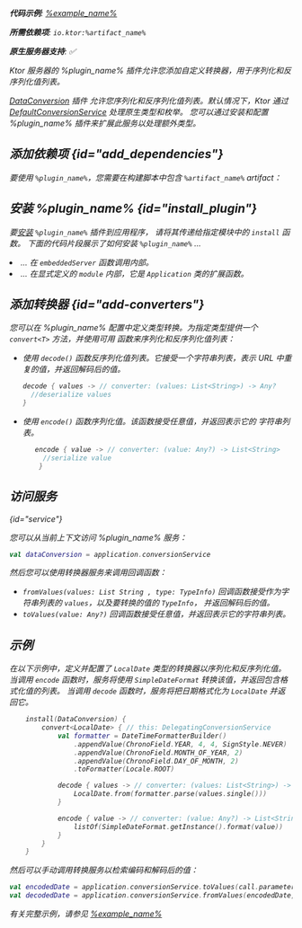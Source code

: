 [//]: # (title: 数据转换)

<primary-label ref="server-plugin"/>

<var name="artifact_name" value="ktor-server-data-conversion"/>
<var name="package_name" value="io.ktor.server.plugins.dataconversion"/>
<var name="plugin_name" value="DataConversion"/>
<var name="example_name" value="data-conversion"/>

<tldr>
<p>
    <b>代码示例</b>:
    <a href="https://github.com/ktorio/ktor-documentation/tree/%ktor_version%/codeSnippets/snippets/%example_name%">
        %example_name%
    </a>
</p>
<p>
<b>所需依赖项</b>: <code>io.ktor:%artifact_name%</code>
</p>
<p>
    <b><Links href="/ktor/server-native" summary="Ktor 支持 Kotlin/Native，并允许您无需额外的运行时或虚拟机即可运行服务器。">原生服务器</Links>支持</b>: ✅
</p>
</tldr>

<link-summary>
Ktor 服务器的 %plugin_name% 插件允许您添加自定义转换器，用于序列化和反序列化值列表。
</link-summary>

[DataConversion](https://api.ktor.io/ktor-utils/io.ktor.util.converters/-data-conversion/index.html) 插件
允许您序列化和反序列化值列表。默认情况下，Ktor 通过
[DefaultConversionService](https://api.ktor.io/ktor-utils/io.ktor.util.converters/-default-conversion-service/index.html) 处理原生类型和枚举。
您可以通过安装和配置 %plugin_name% 插件来扩展此服务以处理额外类型。

## 添加依赖项 {id="add_dependencies"}

<p>
    要使用 <code>%plugin_name%</code>，您需要在构建脚本中包含 <code>%artifact_name%</code> artifact：
</p>
<Tabs group="languages">
    <TabItem title="Gradle (Kotlin)" group-key="kotlin">
        <code-block lang="Kotlin" code="            implementation(&quot;io.ktor:%artifact_name%:$ktor_version&quot;)"/>
    </TabItem>
    <TabItem title="Gradle (Groovy)" group-key="groovy">
        <code-block lang="Groovy" code="            implementation &quot;io.ktor:%artifact_name%:$ktor_version&quot;"/>
    </TabItem>
    <TabItem title="Maven" group-key="maven">
        <code-block lang="XML" code="            &lt;dependency&gt;&#10;                &lt;groupId&gt;io.ktor&lt;/groupId&gt;&#10;                &lt;artifactId&gt;%artifact_name%-jvm&lt;/artifactId&gt;&#10;                &lt;version&gt;${ktor_version}&lt;/version&gt;&#10;            &lt;/dependency&gt;"/>
    </TabItem>
</Tabs>

## 安装 %plugin_name% {id="install_plugin"}

<p>
    要<a href="#install">安装</a> <code>%plugin_name%</code> 插件到应用程序，
    请将其传递给指定<Links href="/ktor/server-modules" summary="模块允许您通过分组路由来组织您的应用程序。">模块</Links>中的 <code>install</code> 函数。
    下面的代码片段展示了如何安装 <code>%plugin_name%</code> ...
</p>
<list>
    <li>
        ... 在 <code>embeddedServer</code> 函数调用内部。
    </li>
    <li>
        ... 在显式定义的 <code>module</code> 内部，它是 <code>Application</code> 类的扩展函数。
    </li>
</list>
<Tabs>
    <TabItem title="embeddedServer">
        <code-block lang="kotlin" code="            import io.ktor.server.engine.*&#10;            import io.ktor.server.netty.*&#10;            import io.ktor.server.application.*&#10;            import %package_name%.*&#10;&#10;            fun main() {&#10;                embeddedServer(Netty, port = 8080) {&#10;                    install(%plugin_name%)&#10;                    // ...&#10;                }.start(wait = true)&#10;            }"/>
    </TabItem>
    <TabItem title="module">
        <code-block lang="kotlin" code="            import io.ktor.server.application.*&#10;            import %package_name%.*&#10;            // ...&#10;            fun Application.module() {&#10;                install(%plugin_name%)&#10;                // ...&#10;            }"/>
    </TabItem>
</Tabs>

## 添加转换器 {id="add-converters"}

您可以在 %plugin_name% 配置中定义类型转换。为指定类型提供一个 `convert<T>` 方法，并使用可用
函数来序列化和反序列化值列表：

*   使用 `decode()` 函数反序列化值列表。它接受一个字符串列表，表示
    URL 中重复的值，并返回解码后的值。

    ```kotlin
    decode { values -> // converter: (values: List<String>) -> Any?
      //deserialize values
    }
    ```

*   使用 `encode()` 函数序列化值。该函数接受任意值，并返回表示它的
    字符串列表。

    ```kotlin
       encode { value -> // converter: (value: Any?) -> List<String>
         //serialize value
        }
    ```

## 访问服务

{id="service"}

您可以从当前上下文访问 %plugin_name% 服务：

```kotlin
val dataConversion = application.conversionService
```

然后您可以使用转换器服务来调用回调函数：

*   <code>fromValues(values: List String , type: TypeInfo)</code> 回调函数接受作为字符串列表的 <code>values</code>，以及要转换的值的 <code>TypeInfo</code>，
    并返回解码后的值。
*   <code>toValues(value: Any?)</code> 回调函数接受任意值，并返回表示它的字符串列表。

## 示例

在以下示例中，定义并配置了 <code>LocalDate</code> 类型的转换器以序列化和反序列化值。当调用 <code>encode</code> 函数时，服务将使用 <code>SimpleDateFormat</code> 转换该值，并返回包含格式化值的列表。
当调用 <code>decode</code> 函数时，服务将把日期格式化为 <code>LocalDate</code> 并返回它。

```kotlin
    install(DataConversion) {
        convert<LocalDate> { // this: DelegatingConversionService
            val formatter = DateTimeFormatterBuilder()
                .appendValue(ChronoField.YEAR, 4, 4, SignStyle.NEVER)
                .appendValue(ChronoField.MONTH_OF_YEAR, 2)
                .appendValue(ChronoField.DAY_OF_MONTH, 2)
                .toFormatter(Locale.ROOT)

            decode { values -> // converter: (values: List<String>) -> Any?
                LocalDate.from(formatter.parse(values.single()))
            }

            encode { value -> // converter: (value: Any?) -> List<String>
                listOf(SimpleDateFormat.getInstance().format(value))
            }
        }
    }
```

然后可以手动调用转换服务以检索编码和解码后的值：

```kotlin
val encodedDate = application.conversionService.toValues(call.parameters["date"])
val decodedDate = application.conversionService.fromValues(encodedDate, typeInfo<LocalDate>())
```

有关完整示例，请参见 [%example_name%](https://github.com/ktorio/ktor-documentation/tree/%ktor_version%/codeSnippets/snippets/%example_name%)
